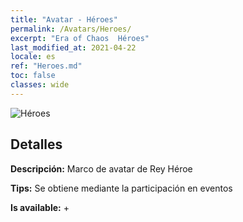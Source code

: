 ```yaml
---
title: "Avatar - Héroes"
permalink: /Avatars/Heroes/
excerpt: "Era of Chaos  Héroes"
last_modified_at: 2021-04-22
locale: es
ref: "Heroes.md"
toc: false
classes: wide
---
```

 ![Héroes](/images/a/avatarFrame_49.png)

## Detalles

 **Descripción:** Marco de avatar de Rey Héroe 

 **Tips:** Se obtiene mediante la participación en eventos 

 **Is available:**  + 

